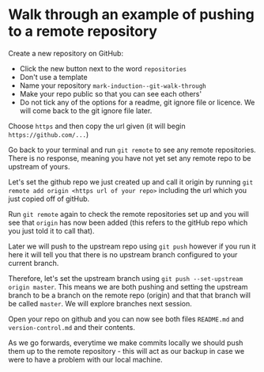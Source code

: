 

# Walk through an example of pushing to a remote repository

Create a new repository on GitHub:

- Click the new button next to the word `repositories`
- Don't use a template
- Name your repository `mark-induction--git-walk-through`
- Make your repo public so that you can see each others'
- Do not tick any of the options for a readme, git ignore file or licence. We will come back to the git ignore file later.

Choose `https` and then copy the url given (it will begin `https://github.com/...`)

Go back to your terminal and run `git remote` to see any remote repositories. There is no response, meaning you have not yet set any remote repo to be upstream of yours.

Let's set the github repo we just created up and call it origin by running `git remote add origin <https url of your repo>` including the url which you just copied off of gitHub. 

Run `git remote` again to check the remote repositories set up and you will see that `origin` has now been added (this refers to the gitHub repo which you just told it to call that).

Later we will push to the upstream repo using `git push` however if you run it here it will tell you that there is no upstream branch configured to your current branch. 

Therefore, let's set the upstream branch using `git push --set-upstream origin master`. This means we are both pushing and setting the upstream branch to be a branch on the remote repo (origin) and that that branch will be called `master`. We will explore branches next session.

Open your repo on github and you can now see both files `README.md` and `version-control.md` and their contents.

As we go forwards, everytime we make commits locally we should push them up to the remote repository - this will act as our backup in case we were to have a problem with our local machine.